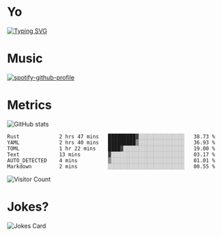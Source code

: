 # Yo

[![Typing SVG](https://readme-typing-svg.herokuapp.com?center=true&lines=Hel++l+o+wo+o+++r+l+++++++++d;Rust;Substrate;Dust;Guts)](https://git.io/typing-svg)

# Music

[![spotify-github-profile](https://spotify-github-profile.vercel.app/api/view?uid=na5blcw6x0jzl3k1m6uxyyk3y&cover_image=true&theme=default&bar_color=276524&bar_color_cover=true)](https://github.com/kittinan/spotify-github-profile)

# Metrics

![GitHub stats](https://github-readme-stats.vercel.app/api?username=AwesomeIbex&count_private=true&show_icons=true&theme=cobalt)

<!--START_SECTION:waka-->

```text
Rust             2 hrs 47 mins   █████████▓░░░░░░░░░░░░░░░   38.73 %
YAML             2 hrs 40 mins   █████████▒░░░░░░░░░░░░░░░   36.93 %
TOML             1 hr 22 mins    ████▓░░░░░░░░░░░░░░░░░░░░   19.00 %
Text             13 mins         ▓░░░░░░░░░░░░░░░░░░░░░░░░   03.17 %
AUTO_DETECTED    4 mins          ▒░░░░░░░░░░░░░░░░░░░░░░░░   01.01 %
Markdown         2 mins          ░░░░░░░░░░░░░░░░░░░░░░░░░   00.55 %
```

<!--END_SECTION:waka-->

![Visitor Count](https://profile-counter.glitch.me/AwesomeIbex/count.svg)

# Jokes?

![Jokes Card](https://readme-jokes.vercel.app/api)

